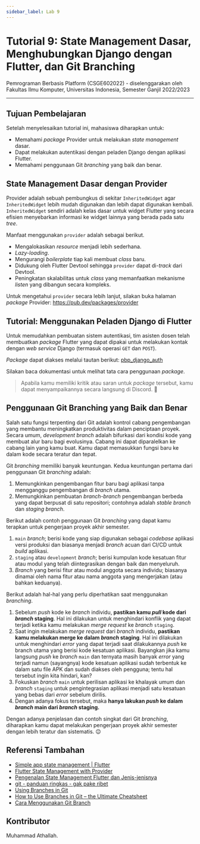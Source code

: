 ```yaml
---
sidebar_label: Lab 9
---
```


# Tutorial 9: State Management Dasar, Menghubungkan Django dengan Flutter, dan Git Branching

Pemrograman Berbasis Platform (CSGE602022) - diselenggarakan oleh Fakultas Ilmu Komputer, Universitas Indonesia, Semester Ganjil 2022/2023

---

## Tujuan Pembelajaran

Setelah menyelesaikan tutorial ini, mahasiswa diharapkan untuk:

- Memahami *package* Provider untuk melakukan *state management* dasar.
- Dapat melakukan autentikasi dengan peladen Django dengan aplikasi Flutter.
- Memahami penggunaan Git *branching* yang baik dan benar.

## State Management Dasar dengan Provider

Provider adalah sebuah pembungkus di sekitar `InheritedWidget` agar `InheritedWidget` lebih mudah digunakan dan lebih dapat digunakan kembali. `InheritedWidget` sendiri adalah kelas dasar untuk widget Flutter yang secara efisien menyebarkan informasi ke widget lainnya yang berada pada satu *tree*.

Manfaat menggunakan `provider` adalah sebagai berikut.

- Mengalokasikan *resource* menjadi lebih sederhana.
- *Lazy-loading*.
- Mengurangi *boilerplate* tiap kali membuat *class* baru.
- Didukung oleh Flutter Devtool sehingga `provider` dapat di-*track* dari Devtool.
- Peningkatan skalabilitas untuk *class* yang memanfaatkan mekanisme *listen* yang dibangun secara kompleks.

Untuk mengetahui `provider` secara lebih lanjut, silakan buka halaman *package* Provider: <https://pub.dev/packages/provider>

## Tutorial: Menggunakan Peladen Django di Flutter

Untuk memudahkan pembuatan sistem autentikasi, tim asisten dosen telah membuatkan *package* Flutter yang dapat dipakai untuk melakukan kontak dengan *web service* Django (termasuk operasi `GET` dan `POST`).

*Package* dapat diakses melalui tautan berikut: [pbp_django_auth](https://pub.dev/packages/pbp_django_auth)

Silakan baca dokumentasi untuk melihat tata cara penggunaan *package*.

> Apabila kamu memiliki kritik atau saran untuk *package* tersebut, kamu dapat menyampaikannya secara langsung di Discord. 🤩

## Penggunaan Git Branching yang Baik dan Benar

Salah satu fungsi terpenting dari Git adalah kontrol cabang pengembangan yang membantu meningkatkan produktivitas dalam penciptaan proyek. Secara umum, *development branch* adalah bifurkasi dari kondisi kode yang membuat alur baru bagi evolusinya. Cabang ini dapat diparalelkan ke cabang lain yang kamu buat. Kamu dapat memasukkan fungsi baru ke dalam kode secara teratur dan tepat.

Git *branching* memiliki banyak keuntungan. Kedua keuntungan pertama dari penggunaan Git *branching* adalah:

1. Memungkinkan pengembangan fitur baru bagi aplikasi tanpa mengganggu pengembangan di *branch* utama.
2. Memungkinkan pembuatan *branch-branch* pengembangan berbeda yang dapat berpusat di satu repositori; contohnya adalah *stable branch* dan *staging branch*.

Berikut adalah contoh penggunaan Git *branching* yang dapat kamu terapkan untuk pengerjaan proyek akhir semester.

1. `main` *branch*; berisi kode yang siap digunakan sebagai *codebase* aplikasi versi produksi dan biasanya menjadi *branch* acuan dari CI/CD untuk *build* aplikasi.
2. `staging` atau `development` *branch*; berisi kumpulan kode kesatuan fitur atau modul yang telah diintegrasikan dengan baik dan menyeluruh.
3. *Branch* yang berisi fitur atau modul anggota secara individu; biasanya dinamai oleh nama fitur atau nama anggota yang mengerjakan (atau bahkan keduanya).

Berikut adalah hal-hal yang perlu diperhatikan saat menggunakan *branching*.

1. Sebelum *push* kode ke *branch* individu, **pastikan kamu *pull* kode dari *branch* staging**. Hal ini dilakukan untuk menghindari konflik yang dapat terjadi ketika kamu melakukan *merge request* ke *branch* `staging`.
2. Saat ingin melakukan *merge request* dari *branch* individu, **pastikan kamu melakukan merge ke dalam *branch* staging**. Hal ini dilakukan untuk menghindari *error* yang dapat terjadi saat dilakukannya *push* ke branch utama yang berisi kode kesatuan aplikasi. Bayangkan jika kamu langsung *push* ke *branch* `main` dan ternyata masih banyak *error* yang terjadi namun (sayangnya) kode kesatuan aplikasi sudah terbentuk ke dalam satu file APK dan sudah diakses oleh pengguna; tentu hal tersebut ingin kita hindari, kan?
3. Fokuskan *branch* `main` untuk perilisan aplikasi ke khalayak umum dan *branch* `staging` untuk pengintegrasian aplikasi menjadi satu kesatuan yang bebas dari *error* sebelum dirilis.
4. Dengan adanya fokus tersebut, maka **__hanya lakukan *push* ke dalam *branch* main dari *branch* staging.__**

Dengan adanya penjelasan dan contoh singkat dari Git *branching*, diharapkan kamu dapat melakukan pengerjaan proyek akhir semester dengan lebih teratur dan sistematis. 😉

## Referensi Tambahan

- [Simple app state management | Flutter](https://docs.flutter.dev/development/data-and-backend/state-mgmt/simple)
- [Flutter State Management with Provider](https://blog.devgenius.io/flutter-state-management-with-provider-5a57eca108f1)
- [Pengenalan State Management Flutter dan Jenis-jenisnya](https://caraguna.com/pengenalan-state-management-flutter/)
- [git - panduan ringkas - gak pake ribet](https://rogerdudler.github.io/git-guide/index.id.html)
- [Using Branches in Git](https://uoftcoders.github.io/studyGroup/lessons/git/branches/lesson/)
- [How to Use Branches in Git – the Ultimate Cheatsheet](https://www.freecodecamp.org/news/how-to-use-branches-in-git/)
- [Cara Menggunakan Git Branch](https://www.hostinger.co.id/tutorial/git-branch)

## Kontributor

Muhammad Athallah.
